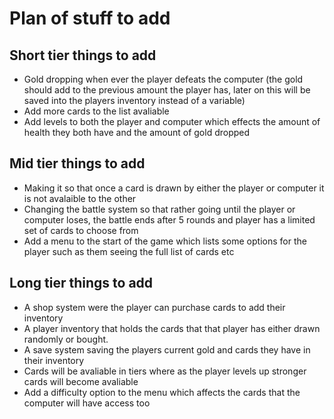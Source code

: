 # Plan of stuff to add

## Short tier things to add 
* Gold dropping when ever the player defeats the computer (the gold should add to the previous amount the player has, later on this will be saved into the players inventory instead of a variable)
* Add more cards to the list avaliable
* Add levels to both the player and computer which effects the amount of health they both have and the amount of gold dropped

## Mid tier things to add
* Making it so that once a card is drawn by either the player or computer it is not avalaible to the other
* Changing the battle system so that rather going until the player or computer loses, the battle ends after 5 rounds and player has a limited set of cards to choose from
* Add a menu to the start of the game which lists some options for the player such as them seeing the full list of cards etc

## Long tier things to add
* A shop system were the player can purchase cards to add their inventory
* A player inventory that holds the cards that that player has either drawn randomly or bought.
* A save system saving the players current gold and cards they have in their inventory
* Cards will be avaliable in tiers where as the player levels up stronger cards will become avaliable
* Add a difficulty option to the menu which affects the cards that the computer will have access too